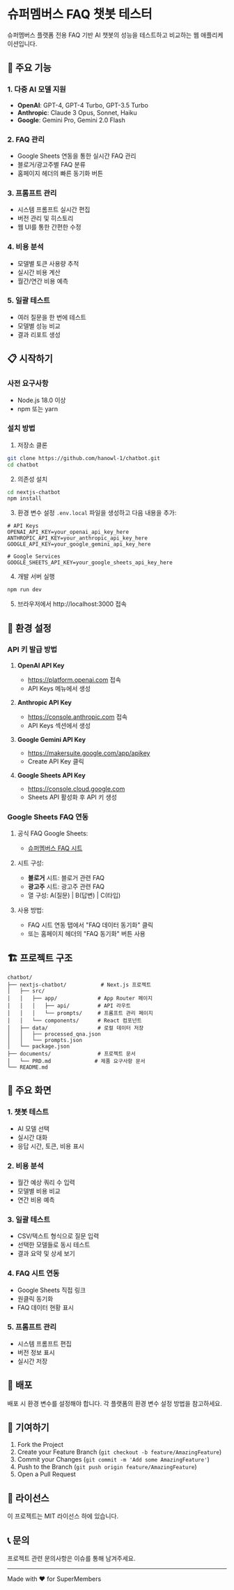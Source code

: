 # 슈퍼멤버스 FAQ 챗봇 테스터

슈퍼멤버스 플랫폼 전용 FAQ 기반 AI 챗봇의 성능을 테스트하고 비교하는 웹 애플리케이션입니다.

## 🚀 주요 기능

### 1. 다중 AI 모델 지원
- **OpenAI**: GPT-4, GPT-4 Turbo, GPT-3.5 Turbo
- **Anthropic**: Claude 3 Opus, Sonnet, Haiku
- **Google**: Gemini Pro, Gemini 2.0 Flash

### 2. FAQ 관리
- Google Sheets 연동을 통한 실시간 FAQ 관리
- 블로거/광고주별 FAQ 분류
- 홈페이지 헤더의 빠른 동기화 버튼

### 3. 프롬프트 관리
- 시스템 프롬프트 실시간 편집
- 버전 관리 및 히스토리
- 웹 UI를 통한 간편한 수정

### 4. 비용 분석
- 모델별 토큰 사용량 추적
- 실시간 비용 계산
- 월간/연간 비용 예측

### 5. 일괄 테스트
- 여러 질문을 한 번에 테스트
- 모델별 성능 비교
- 결과 리포트 생성

## 📋 시작하기

### 사전 요구사항
- Node.js 18.0 이상
- npm 또는 yarn

### 설치 방법

1. 저장소 클론
```bash
git clone https://github.com/hanowl-1/chatbot.git
cd chatbot
```

2. 의존성 설치
```bash
cd nextjs-chatbot
npm install
```

3. 환경 변수 설정
`.env.local` 파일을 생성하고 다음 내용을 추가:
```env
# API Keys
OPENAI_API_KEY=your_openai_api_key_here
ANTHROPIC_API_KEY=your_anthropic_api_key_here
GOOGLE_API_KEY=your_google_gemini_api_key_here

# Google Services
GOOGLE_SHEETS_API_KEY=your_google_sheets_api_key_here
```

4. 개발 서버 실행
```bash
npm run dev
```

5. 브라우저에서 http://localhost:3000 접속

## 🔧 환경 설정

### API 키 발급 방법
1. **OpenAI API Key**
   - https://platform.openai.com 접속
   - API Keys 메뉴에서 생성

2. **Anthropic API Key**
   - https://console.anthropic.com 접속
   - API Keys 섹션에서 생성

3. **Google Gemini API Key**
   - https://makersuite.google.com/app/apikey
   - Create API Key 클릭

4. **Google Sheets API Key**
   - https://console.cloud.google.com
   - Sheets API 활성화 후 API 키 생성

### Google Sheets FAQ 연동

1. 공식 FAQ Google Sheets:
   - [슈퍼멤버스 FAQ 시트](https://docs.google.com/spreadsheets/d/1QyimFEo-B9-5Nxt4OwWemAUr7aT6xxX0LGKGwSE0UDA/edit)

2. 시트 구성:
   - **블로거** 시트: 블로거 관련 FAQ
   - **광고주** 시트: 광고주 관련 FAQ
   - 열 구성: A(질문) | B(답변) | C(타입)

3. 사용 방법:
   - FAQ 시트 연동 탭에서 "FAQ 데이터 동기화" 클릭
   - 또는 홈페이지 헤더의 "FAQ 동기화" 버튼 사용

## 🏗️ 프로젝트 구조

```
chatbot/
├── nextjs-chatbot/           # Next.js 프로젝트
│   ├── src/
│   │   ├── app/             # App Router 페이지
│   │   │   ├── api/         # API 라우트
│   │   │   └── prompts/     # 프롬프트 관리 페이지
│   │   └── components/      # React 컴포넌트
│   ├── data/                # 로컬 데이터 저장
│   │   ├── processed_qna.json
│   │   └── prompts.json
│   └── package.json
├── documents/               # 프로젝트 문서
│   └── PRD.md              # 제품 요구사항 문서
└── README.md
```

## 📱 주요 화면

### 1. 챗봇 테스트
- AI 모델 선택
- 실시간 대화
- 응답 시간, 토큰, 비용 표시

### 2. 비용 분석
- 월간 예상 쿼리 수 입력
- 모델별 비용 비교
- 연간 비용 예측

### 3. 일괄 테스트
- CSV/텍스트 형식으로 질문 입력
- 선택한 모델들로 동시 테스트
- 결과 요약 및 상세 보기

### 4. FAQ 시트 연동
- Google Sheets 직접 링크
- 원클릭 동기화
- FAQ 데이터 현황 표시

### 5. 프롬프트 관리
- 시스템 프롬프트 편집
- 버전 정보 표시
- 실시간 저장

## 🚀 배포

배포 시 환경 변수를 설정해야 합니다. 각 플랫폼의 환경 변수 설정 방법을 참고하세요.

## 🤝 기여하기

1. Fork the Project
2. Create your Feature Branch (`git checkout -b feature/AmazingFeature`)
3. Commit your Changes (`git commit -m 'Add some AmazingFeature'`)
4. Push to the Branch (`git push origin feature/AmazingFeature`)
5. Open a Pull Request

## 📄 라이선스

이 프로젝트는 MIT 라이선스 하에 있습니다.

## 📞 문의

프로젝트 관련 문의사항은 이슈를 통해 남겨주세요.

---

Made with ❤️ for SuperMembers